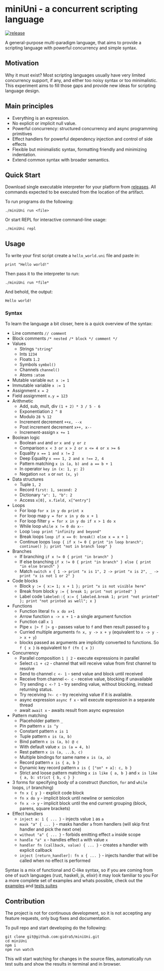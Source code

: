 # miniUni - a concurrent scripting language
[![release](https://github.com/gidra5/miniUni/actions/workflows/release.yml/badge.svg?cache-control=no-cache)](https://github.com/gidra5/miniUni/actions/workflows/release.yml)

A general-purpose multi-paradigm language, that aims to provide a scripting language with powerful concurrency and simple syntax.

## Motivation

Why it must exist? Most scripting languages usually have very limited concurrency support, if any, and either too noisy syntax or too minimalistic. This experiment aims to fill those gaps and provide new ideas for scripting language design.

## Main principles
* Everything is an expression. 
* No explicit or implicit null value. 
* Powerful concurrency: structured concurrency and async programming primitives 
* Effect handlers for powerful dependency injection and control of side effects
* Flexible but minimalistic syntax, formatting friendly and minimizing indentation.
* Extend common syntax with broader semantics.

## Quick Start
Download single executable interpreter for your platform from [releases](https://github.com/gidra5/miniUni/releases). All commands expected to be executed from the location of the artifact.

To run programs do the following:
```
./miniUni run <file>
```

Or start REPL for interactive command-line usage:
```
./miniUni repl
```

## Usage

To write your first script create a `hello_world.uni` file and paste in:
```
print "Hello world!"
```

Then pass it to the interpreter to run:
```
./miniUni run *file*
```

And behold, the output:
```
Hello world!
```

### Syntax
To learn the language a bit closer, here is a quick overview of the syntax:

* Line comments `// comment`
* Block comments `/* nested /* block */ comment */`
* Values
  * Strings `"string"`
  * Ints `1234`
  * Floats `1.2`
  * Symbols `symbol()`
  * Channels `channel()`
  * Atoms `:atom`
* Mutable variable `mut x := 1`
* Immutable variable `x := 1`
* Assignment `x = 2`
* Field assignment `x.y = 123`
* Arithmetic
  * Add, sub, mult, div `(1 + 2) * 3 / 5 - 6`
  * Exponentiation `2 ^ 8`
  * Modulo `28 % 12`
  * Increment decrement `++x, --x`
  * Post increment decrement `x++, x--`
  * Increment-assign `x += 1`
* Boolean logic
  * Boolean `and` and `or` `x and y or z`
  * Comparison `x < 3 or x > 2 or x <= 4 or x >= 6`
  * Equality `x == 1 and x != 2`
  * Deep Equality `x === 1, 2 and x !== 2, 4`
  * Pattern matching `x is (a, b) and a == b + 1`
  * In operator `key in (x: 1, y: 2)`
  * Negation `not x` or `not (x, y)`
* Data structures
  * Tuple `1, 2`
  * Record `first: 1, second: 2`
  * Dictionary `"a": 1, "b": 2`
  * Access `x[0], x.field, x["entry"]`
* Loops
  * For loop `for x in y do print x`
  * For loop map `y = for x in y do x + 1`
  * For loop filter `y = for x in y do if x > 1 do x`
  * While loop `while x != 0 do x--`
  * Loop `loop print "infinity and beyond"`
  * Break loops `loop if x == 0: break() else x = x + 1`
  * Continue loops `loop { if x != 0 { print "in loop branch"; continue() }; print "not in branch loop" }`
* Branches
  * If branching `if x != 0 { print "in branch" }`
  * If else branching `if x != 0 { print "in branch" } else { print "in else branch" }`
  * Match `switch x { 1 -> print "x is 1", 2 -> print "x is 2", _ -> print "x is not 1 or 2" }`
* Code blocks
  * Block `y := { x:= 1; x + 1 }; print "x is not visible here"`
  * Break from block `y := { break 1; print "not printed" }`
  * Label code `labeled::{ x:= { labeled.break 1; print "not printed" }; print "not printed as well"; x }`
* Functions
  * Function literal `fn x do x+1`
  * Arrow function `x -> x + 1` - a single argument function
  * Function call `x 1`
  * Pipe `x |> f |> g` - passes value to `f` and then result passed to `g`
  * Curried multiple arguments `fn x, y -> x + y` (equivalent to `x -> y -> x + y`)
  * blocks passed as arguments are implicitly converted to functions. So `f { x }` is equivalent to `f (fn { x })`
* Concurrency
  * Parallel composition `1 | 2` - execute expressions in parallel
  * Select `c1 + c2` - channel that will receive value from first channel to resolve
  * Send to channel `c <- 1` - send value and block until received
  * Receive from channel `<- c` - receive value, blocking if unavailable
  * Try sending `c <-? 1` - try sending value, without blocking, instead returning status.
  * Try receiving `?<- c` - try receiving value if it is available.
  * async expression `async f x` - will execute expression in a separate thread
  * await `await x` - awaits result from async expression
* Pattern matching
  * Placeholder pattern `_`
  * Pin pattern `x is ^y`
  * Constant pattern `x is 1`
  * Tuple pattern `x is (a, b)`
  * Bind pattern `x is (a, b) @ c`
  * With default value `x is (a = 4, b)`
  * Rest pattern `x is (a, ...b, c)`
  * Multiple bindings for same name `x is (a, a)`
  * Record pattern `x is { a, b }`
  * Dynamic key record pattern `x is { ["on" + a]: c, b }`
  * Strict and loose pattern matching `x is like { a, b }` and `x is like { a, b: strict { b, c } }`
* 3 forms for specifying body of a construct (function, `for` and `while` loops, `if` branching)
  * `fn x { y }` - explicit code block
  * `fn x do y` - implicit block until newline or semicolon
  * `fn x -> y` - implicit block until the end current grouping (block, parens, square brackets)
* Effect handlers 
  * `inject a: 1 { ... }` - injects value `1` as `a`
  * `mask "a" { ... }` - masks handler `a` from handlers (will skip first handler and pick the next one)
  * `without "a" { ... }` - forbids emitting effect `a` inside scope
  * `handle "a" x` - handles effect `a` with value `x`
  * `handler fn (callback, value) { ... }` - creates a handler with explicit callback
  * `inject [return_handler]: fn x { ... }` - injects handler that will be called when no effect is performed

Syntax is a mix of functional and C-like syntax, so if you are coming from one of such languages (rust, haskell, js, elixir) it may look familiar to you
For a more complete set of examples and whats possible, check out the [examples](https://github.com/gidra5/miniUni/tree/main/examples) and [tests suites](https://github.com/gidra5/miniUni/tree/main/tests)

## Contribution

The project is not for continuous development, so it is not accepting any feature requests, only bug fixes and documentation. 

To pull repo and start developing do the following:
```
git clone git@github.com:gidra5/miniUni.git
cd miniUni
npm i
npm run watch
```

This will start watching for changes in the source files, automatically run test suits and show the results in terminal and in browser.
